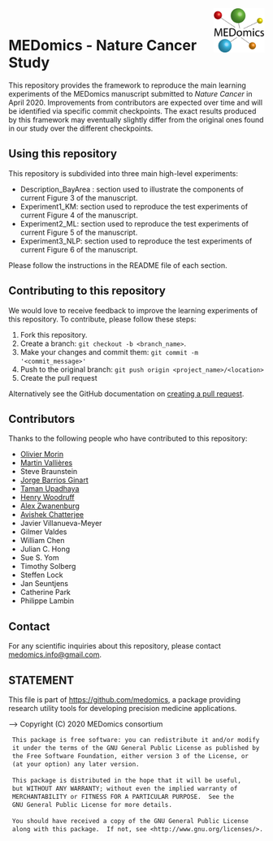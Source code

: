 <img src="logo/LOGO_3D_WHITE_Background.png" width="100" align="right" align="top" >
<br />

# MEDomics - Nature Cancer Study

This repository provides the framework to reproduce the main learning experiments of the MEDomics manuscript submitted to <em>Nature Cancer</em> in April 2020. Improvements from contributors are expected over time and will be identified via specific commit checkpoints. The exact results produced by this framework may eventually slightly differ from the original ones found in our study over the different checkpoints. 

## Using this repository

This repository is subdivided into three main high-level experiments:
* Description_BayArea : section used to illustrate the components of current Figure 3 of the manuscript.
* Experiment1_KM: section used to reproduce the test experiments of current Figure 4 of the manuscript. 
* Experiment2_ML: section used to reproduce the test experiments of current Figure 5 of the manuscript.
* Experiment3_NLP: section used to reproduce the test experiments of current Figure 6 of the manuscript.

Please follow the instructions in the README file of each section. 

## Contributing to this repository

We would love to receive feedback to improve the learning experiments of this repository. To contribute, please follow these steps:

1. Fork this repository.
2. Create a branch: `git checkout -b <branch_name>`.
3. Make your changes and commit them: `git commit -m '<commit_message>'`
4. Push to the original branch: `git push origin <project_name>/<location>`
5. Create the pull request

Alternatively see the GitHub documentation on [creating a pull request](https://help.github.com/en/github/collaborating-with-issues-and-pull-requests/creating-a-pull-request).

## Contributors

Thanks to the following people who have contributed to this repository:

* [Olivier Morin](https://github.com/OlivierMorinUCSF)
* [Martin Vallières](https://github.com/mvallieres)
* Steve Braunstein
* [Jorge Barrios Ginart](https://github.com/numeroj)
* [Taman Upadhaya](https://github.com/TmnGitHub)
* [Henry Woodruff](https://github.com/hwoodruff)
* [Alex Zwanenburg](https://github.com/alexzwanenburg)
* [Avishek Chatterjee](https://github.com/avieinstein)
* Javier Villanueva-Meyer
* Gilmer Valdes
* William Chen
* Julian C. Hong
* Sue S. Yom
* Timothy Solberg
* Steffen Lock
* Jan Seuntjens
* Catherine Park
* Philippe Lambin 

## Contact

For any scientific inquiries about this repository, please contact <medomics.info@gmail.com>.

## STATEMENT

 This file is part of <https://github.com/medomics>, a package providing research utility tools for developing precision medicine applications. 
 
 --> Copyright (C) 2020  MEDomics consortium

     This package is free software: you can redistribute it and/or modify
     it under the terms of the GNU General Public License as published by
     the Free Software Foundation, either version 3 of the License, or
     (at your option) any later version.

     This package is distributed in the hope that it will be useful,
     but WITHOUT ANY WARRANTY; without even the implied warranty of
     MERCHANTABILITY or FITNESS FOR A PARTICULAR PURPOSE.  See the
     GNU General Public License for more details.
 
     You should have received a copy of the GNU General Public License
     along with this package.  If not, see <http://www.gnu.org/licenses/>.
